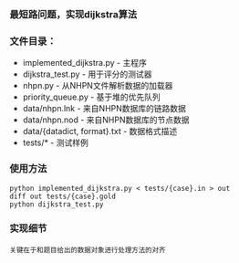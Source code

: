 ### 最短路问题，实现dijkstra算法

### 文件目录：
  * implemented_dijkstra.py - 主程序
  * dijkstra_test.py - 用于评分的测试器
  * nhpn.py - 从NHPN文件解析数据的加载器
  * priority_queue.py - 基于堆的优先队列
  * data/nhpn.lnk - 来自NHPN数据库的链路数据
  * data/nhpn.nod - 来自NHPN数据库的节点数据
  * data/{datadict, format}.txt - 数据格式描述
  * tests/* - 测试样例

### 使用方法
    python implemented_dijkstra.py < tests/{case}.in > out
    diff out tests/{case}.gold
    python dijkstra_test.py

### 实现细节
    关键在于和题目给出的数据对象进行处理方法的对齐

